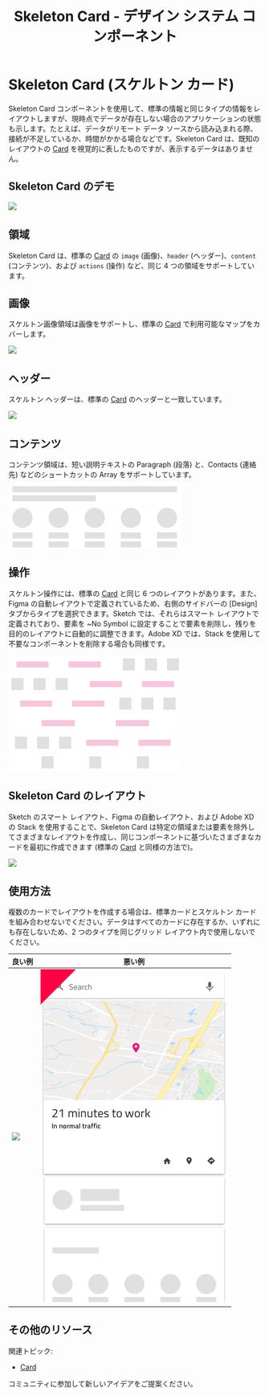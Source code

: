 ﻿---
title: Skeleton Card - デザイン システム コンポーネント
_description: Skeleton Card は、カードのコレクションにコンテンツを提供するためにデータがバックグラウンドで読み込まれているときに表示される Card コンポーネントです。
_keywords: デザイン システム, デザイン システム UX, UI キット, Figma, Figma to Angular, Figma からコードをエクスポート, Figma to HTML, Figma UI キット, Sketch, Ignite UI for Angular, Sketch to Angular, Angular, Angular デザイン システム, Sketch からコードをエクスポート, Angular 用のデザイン キット, Sketch HTML, Sketch to HTML, Sketch UI キット, Adobe XD, Adobe XD to Angular, Adobe XD からコードをエクスポート, Adobe XD to HTML, Adobe XD UI キット
_language: ja
---

# Skeleton Card (スケルトン カード)

Skeleton Card コンポーネントを使用して、標準の情報と同じタイプの情報をレイアウトしますが、現時点でデータが存在しない場合のアプリケーションの状態も示します。たとえば、データがリモート データ ソースから読み込まれる際、接続が不足しているか、時間がかかる場合などです。Skeleton Card は、既知のレイアウトの [Card](card.md) を視覚的に表したものですが、表示するデータはありません。

## Skeleton Card のデモ

<img class="responsive-img" src="../images/card_skeleton_demo.png" srcset="../images/card_skeleton_demo@2x.png 2x" />

## 領域

Skeleton Card は、標準の [Card](card.md) の `image` (画像)、`header` (ヘッダー)、`content` (コンテンツ)、および `actions` (操作) など、同じ 4 つの領域をサポートしています。  

## 画像

スケルトン画像領域は画像をサポートし、標準の [Card](card.md) で利用可能なマップをカバーします。

<img class="responsive-img" src="../images/card_skeleton_media.png" srcset="../images/card_skeleton_media@2x.png 2x" />

## ヘッダー

スケルトン ヘッダーは、標準の [Card](card.md) のヘッダーと一致しています。

<img class="responsive-img" src="../images/card_skeleton_header.png" srcset="../images/card_skeleton_header@2x.png 2x" />

## コンテンツ

コンテンツ領域は、短い説明テキストの Paragraph (段落) と、Contacts (連絡先) などのショートカットの Array をサポートしています。

<img class="responsive-img" src="../images/card_skeleton_content_paragraph.png" srcset="../images/card_skeleton_content_paragraph@2x.png 2x" />
<img class="responsive-img" src="../images/card_skeleton_content_array.png" srcset="../images/card_skeleton_content_array@2x.png 2x" />

## 操作

スケルトン操作には、標準の [Card](card.md) と同じ 6 つのレイアウトがあります。また、Figma の自動レイアウトで定義されているため、右側のサイドバーの [Design] タブからタイプを選択できます。Sketch では、それらはスマート レイアウトで定義されており、要素を ~No Symbol に設定することで要素を削除し、残りを目的のレイアウトに自動的に調整できます。Adobe XD では、Stack を使用して不要なコンポーネントを削除する場合も同様です。

<img class="responsive-img" src="../images/card_skeleton_actions_buttons_icons.png" srcset="../images/card_skeleton_actions_buttons_icons@2x.png 2x" />

<img class="responsive-img" src="../images/card_skeleton_actions_icons_buttons.png" srcset="../images/card_skeleton_actions_icons_buttons@2x.png 2x" />

<img class="responsive-img" src="../images/card_skeleton_actions_just_buttons_icons.png" srcset="../images/card_skeleton_actions_just_buttons_icons@2x.png 2x" />

<img class="responsive-img" src="../images/card_skeleton_actions_just_buttons.png" srcset="../images/card_skeleton_actions_just_buttons@2x.png 2x" />

<img class="responsive-img" src="../images/card_skeleton_actions_just_icons_buttons.png" srcset="../images/card_skeleton_actions_just_icons_buttons@2x.png 2x" />

<img class="responsive-img" src="../images/card_skeleton_actions_just_icons.png" srcset="../images/card_skeleton_actions_just_icons@2x.png 2x" />

## Skeleton Card のレイアウト

Sketch のスマート レイアウト、Figma の自動レイアウト、および Adobe XD の Stack を使用することで、Skeleton Card は特定の領域または要素を除外してさまざまなレイアウトを作成し、同じコンポーネントに基づいたさまざまなカードを最初に作成できます (標準の [Card](card.md) と同様の方法で)。

<img class="responsive-img" src="../images/card_skeleton_demo.png" srcset="../images/card_skeleton_demo@2x.png 2x" />

## 使用方法

複数のカードでレイアウトを作成する場合は、標準カードとスケルトン カードを組み合わせないでください。データはすべてのカードに存在するか、いずれにも存在しないため、2 つのタイプを同じグリッド レイアウト内で使用しないでください。

| 良い例                                                                         |悪い例                                                                          |
| -------------------------------------------------------------------------- | ------------------------------------------------------------------------------ |
| <img class="responsive-img" src="../images/card_skeleton_do.png" srcset="../images/card_skeleton_do@2x.png 2x" /> | <img class="responsive-img" src="../images/card_skeleton_dont.png" srcset="../images/card_skeleton_dont@2x.png 2x" /> |

## その他のリソース

関連トピック:

- [Card](card.md)
  <div class="divider--half"></div>

コミュニティに参加して新しいアイデアをご提案ください。
